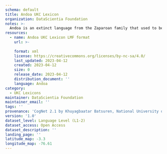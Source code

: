 ```yaml
---
schema: default
title: Andoa UKC Lexicon
organization: DataScientia Foundation
notes: >-
  Andoa is an extinct language from the Zaparoan family that used to be spoken in South America. The UKC Lexicon of Andoa is represented as a lexico-semantic network. It consists of words, word senses, synsets, as well as sense-level and synset-level relationships
resources:
  - name: Andoa UKC Lexicon LMF format
    url: >-
      
    format: xml
    license: https://creativecommons.org/licenses/by-nc-sa/4.0/
    last_updated: 2023-04-12
    created: 2023-04-12
    size: 0
    release_date: 2023-04-12
    distribution_document: ''
    language: Andoa
category:
  - UKC Lexicons
maintainer: DataScientia Foundation
maintainer_email: ''
tags: ''
provenance: 'CogNet 2.1 by Khuyagbaatar Batsuren, National University of Mongolia (http://cognet.ukc.disi.unitn.it); Native Languages of the Americas 2021.11. by Laura Redish and Orrin Lewis (http://www.native-languages.org); Princeton WordNet 2.1 by Princeton University (https://wordnet.princeton.edu)'
version: '1.0'
dataset_level: Language Level (L1-2)
dataset_access: Open Access
dataset_description: ''
landing_page: ''
latitude_map: -3.3
longitude_map: -76.61
---
```

